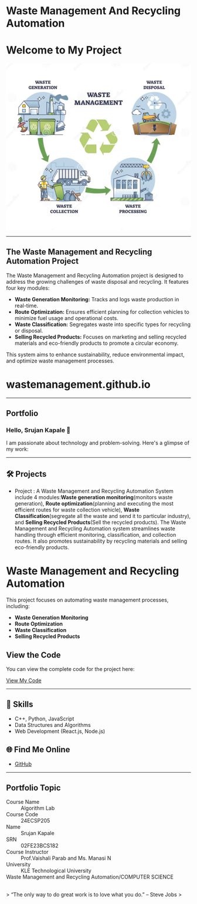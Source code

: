 # Waste Management And Recycling Automation
# Welcome to My Project

![Waste Management and Recycling Automation](WASTEIMAGE.jpg)

<hr>

## The Waste Management and Recycling Automation Project

The Waste Management and Recycling Automation project is designed to address the growing challenges of waste disposal and recycling. It features four key modules:

- **Waste Generation Monitoring:** Tracks and logs waste production in real-time.
- **Route Optimization:** Ensures efficient planning for collection vehicles to minimize fuel usage and operational costs.
- **Waste Classification:** Segregates waste into specific types for recycling or disposal.
- **Selling Recycled Products:** Focuses on marketing and selling recycled materials and eco-friendly products to promote a circular economy.

This system aims to enhance sustainability, reduce environmental impact, and optimize waste management processes.
     
# wastemanagement.github.io  

<hr>

## Portfolio

### Hello, Srujan Kapale 👋

I am passionate about technology and problem-solving. Here's a glimpse of my work:

<hr>

## 🛠 Projects
- Project : A Waste Management and Recycling Automation System include 4 modules:**Waste generation monitoring**(monitors waste generation), **Route optimization**(planning and executing the  most efficient routes for waste collection vehicle), **Waste Classification**(segregate all the waste and send it to particular industry), and **Selling Recycled Products**(Sell the recycled products). The Waste Management and Recycling Automation system streamlines waste handling through efficient monitoring, classification, and collection routes. It also promotes sustainability by recycling materials and selling eco-friendly products.

# Waste Management and Recycling Automation

This project focuses on automating waste management processes, including:

- **Waste Generation Monitoring**
- **Route Optimization**
- **Waste Classification**
- **Selling Recycled Products**

## View the Code

You can view the complete code for the project here:

[View My Code](MYCODE.MD)

<hr>

## 🚀 Skills
- C++, Python, JavaScript
- Data Structures and Algorithms
- Web Development (React.js, Node.js)

## 🌐 Find Me Online
- [GitHub](https://github.com/Srujan-2)


<hr>

## Portfolio Topic

<dl>
<dt>Course Name</dt>
<dd>Algorithm Lab</dd>
<dt>Course Code</dt>
<dd>24ECSP205</dd>
<dt>Name</dt>
<dd>Srujan Kapale</dd>
<dt>SRN</dt>
<dd>02FE23BCS182</dd>
<dt>Course Instructor</dt>
<dd>Prof.Vaishali Parab and Ms. Manasi N </dd>
<dt>University</dt>
<dd>KLE Technological University</dd>
<dt>Waste Management and Recycling Automation/COMPUTER SCIENCE</dt>
</dl>

<br> 
> “The only way to do great work is to love what you do.” – Steve Jobs
>

